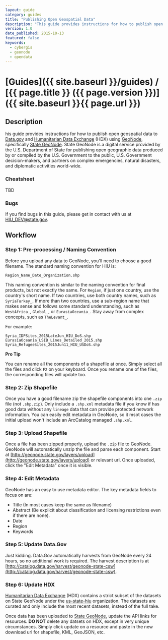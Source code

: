 ```yaml
---
layout: guide
category: guides
title: "Publishing Open Geospatial Data"
description: "This guide provides instructions for how to publish open geospatial data to [Data.gov](http://www.data.gov/) and [Humanitarian Data Exchange](https://data.hdx.rwlabs.org/) (HDX) using [GeoNode](http://geonode.org/), specifically [State GeoNode](http://geonode.state.gov/).  State GeoNode is a digital service provided by the U.S. Department of State for publishing open geographic data produced by or compiled by the U.S. Government to the public, U.S. Government decision-makers, and partners on complex emergencies, natural disasters, and diplomatic activities world-wide."
version: 1.0
date_published: 2015-10-13
featured: false
keywords:
  - cybergis
  - geonode
  - opendata
---
```

# [Guides]({{ site.baseurl }}/guides) / [{{ page.title }} ({{ page.version }})]({{ site.baseurl }}{{ page.url }})

## Description

his guide provides instructions for how to publish open geospatial data to [Data.gov](http://www.data.gov/) and [Humanitarian Data Exchange](https://data.hdx.rwlabs.org/) (HDX) using [GeoNode](http://geonode.org/), specifically [State GeoNode](http://geonode.state.gov/).  State GeoNode is a digital service provided by the U.S. Department of State for publishing open geographic data produced by or compiled by the U.S. Government to the public, U.S. Government decision-makers, and partners on complex emergencies, natural disasters, and diplomatic activities world-wide.

### Cheatsheet

TBD

### Bugs

If you find bugs in this guide, please get in contact with us at [HIU_DEV@state.gov](mailto:HIU_DEV@state.gov).

## Workflow

### Step 1: Pre-processing / Naming Convention

Before you upload any data to GeoNode, you'll need to choose a good filename.  The standard naming convention for HIU is:

```
Region_Name_Date_Organization.shp
```

This naming convention is similar to the naming convention for final products, but not exactly the same.  For `Region`, if just one country, use the country's short name.  If two countries, use both country names, such as `SyriaTurkey_`.  If more than two countries, use a sub-region name that makes sense and follows some standard understanding, such as `WestAfrica_`, `Global_`, or `EurasiaOceania_`.  Stay away from complex concepts, such as `TheLevant_`.  

For example:

```
Syria_IDPSites_2015LateJun_HIU_DoS.shp
EurasiaOceania_LSIB_Lines_Detailed_2015.shp
Syria_RefugeeSites_2015Jun11_HIU_USDoS.shp
```

**Pro Tip**

You can rename all the components of a shapefile at once.  Simply select all the files and click `F2` on your keyboard.  Once you rename one of the files, the corresponding files will update too.

### Step 2: Zip Shapefile

Once you have a good filename zip the shapefile components into one `.zip` file (not `.shp.zip`).  Only include a `.shp.xml` metadata file if you know if has good data without any `lineage` data that can provide protected network information.  You can easily edit metadata in GeoNode, so it msot cases the initial upload won't include an ArcCatalog managed `.shp.xml`.

### Step 3: Upload Shapefile

Once a file has been zipped properly, upload the `.zip` file to GeoNode.  GeoNode will automatically unzip the file and parse each component.  Start at [http://geonode.state.gov/layers/upload](http://geonode.state.gov/layers/upload) or relevant url.  Once uploaded, click the "Edit Metadata" once it is visible.

### Step 4: Edit Metadata

GeoNode has an easy to use metadata editor.  The key metadata fields to focus on are:

- Title (In most cases keep the same as filename)
- Abstract (Be explicit about classification and licensing restrictions even if there are none).
- Date
- Region
- Keywords

### Step 5: Update Data.Gov

Just kidding.  Data.Gov automatically harvests from GeoNode every 24 hours, so no additional work is required.  The harvest description is at [http://catalog.data.gov/harvest/geonode-state-csw](http://catalog.data.gov/harvest/geonode-state-csw).

### Step 6: Update HDX

[Humanitarian Data Exchange](https://data.hdx.rwlabs.org/) (HDX) contains a strict subset of the datasets on State GeoNode under the [us-state-hiu](https://data.hdx.rwlabs.org/organization/us-state-hiu) organization.  The datasets are curated and only include the most recent datasets, instead of the full take.

Once data has been uploaded to [State GeoNode](http://geonode.state.gov/), update the API links for resources.  **DO NOT** delete any datsets on HDX, except in very unique circumstances.  Simply click update on a resource and paste in the new download url for shapefile, KML, GeoJSON, etc.
